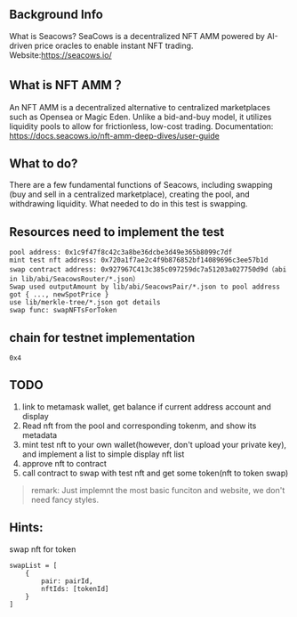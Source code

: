 ## Background Info
What is Seacows?
SeaCows is a decentralized NFT AMM powered by AI-driven price oracles to enable instant NFT trading. Website:https://seacows.io/

## What is NFT AMM？
An NFT AMM is a decentralized alternative to centralized marketplaces such as Opensea or Magic Eden. Unlike a bid-and-buy model, it utilizes liquidity pools to allow for frictionless, low-cost trading.
Documentation: https://docs.seacows.io/nft-amm-deep-dives/user-guide

## What to do?
There are a few fundamental functions of Seacows, including swapping (buy and sell in a centralized marketplace), creating the pool, and withdrawing liquidity. What needed to do in this test is swapping.



## Resources need to implement the test
```
pool address: 0x1c9f47f8c42c3a8be36dcbe3d49e365b8099c7df
mint test nft address: 0x720a1f7ae2c4f9b876852bf14089696c3ee57b1d
swap contract address: 0x927967C413c385c097259dc7a51203a027750d9d（abi in lib/abi/SeacowsRouter/*.json）
Swap used outputAmount by lib/abi/SeacowsPair/*.json to pool address got { ..., newSpotPrice }
use lib/merkle-tree/*.json got details
swap func: swapNFTsForToken
```

## chain for testnet implementation

```
0x4
```


## TODO

1. link to metamask wallet, get balance if current address account and display
2. Read nft from the pool and corresponding tokenm, and show its metadata
3. mint test nft to your own wallet(however, don't upload your private key), and implement a list to simple display nft list
4. approve nft to contract 
5. call contract to swap with test nft and get some token(nft to token swap)



> remark: Just implemnt the most basic funciton and website, we don't need fancy styles.




## Hints: 
swap nft for token

```
swapList = [
	{
		pair: pairId,
		nftIds: [tokenId]
	}
]
```

